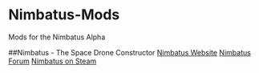 # Nimbatus-Mods
Mods for the Nimbatus Alpha

##Nimbatus - The Space Drone Constructor
[Nimbatus Website](http://www.nimbatus.ch/)
[Nimbatus Forum](http://strayfawnstudio.com/forum/)
[Nimbatus on Steam](http://store.steampowered.com/app/383840/Nimbatus__The_Space_Drone_Constructor/)
